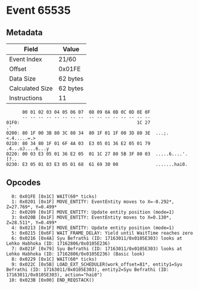 # Event 65535

## Metadata

| Field           | Value    |
|-----------------|----------|
| Event Index     | 21/60    |
| Offset          | 0x01FE   |
| Data Size       | 62 bytes |
| Calculated Size | 62 bytes |
| Instructions    | 11       |

```
      00 01 02 03 04 05 06 07  08 09 0A 0B 0C 0D 0E 0F
      -- -- -- -- -- -- -- --  -- -- -- -- -- -- -- --
01F0:                                            1C 27                .'
0200: 80 1F 00 3B 80 3C 80 34  80 1F 01 1F 00 3D 80 3E  ...;.<.4.....=.>
0210: 80 34 80 1F 01 6F 4A 03  E3 05 01 36 E2 05 01 79  .4...oJ....6...y
0220: 00 03 E3 05 01 36 E2 05  01 1C 27 80 5B 3F 80 03  .....6....'.[?..
0230: E3 05 01 03 E3 05 01 68  61 69 30 00              .......hai0.    
```

## Opcodes

```
  0: 0x01FE [0x1C] WAIT(60* ticks)
  1: 0x0201 [0x1F] MOVE_ENTITY: EventEntity moves to X=-0.292*, Z=27.769*, Y=0.499*
  2: 0x0209 [0x1F] MOVE_ENTITY: Update entity position (mode=1)
  3: 0x020B [0x1F] MOVE_ENTITY: EventEntity moves to X=0.130*, Z=28.511*, Y=0.499*
  4: 0x0213 [0x1F] MOVE_ENTITY: Update entity position (mode=1)
  5: 0x0215 [0x6F] WAIT_FRAME_DELAY: Yield until WaitTime reaches zero
  6: 0x0216 [0x4A] Syu Befrathi (ID: 17163011/0x0105E303) looks at Lehko Habhoka (ID: 17162806/0x0105E236)
  7: 0x021F [0x79] Syu Befrathi (ID: 17163011/0x0105E303) looks at Lehko Habhoka (ID: 17162806/0x0105E236) (Basic look)
  8: 0x0229 [0x1C] WAIT(60* ticks)
  9: 0x022C [0x5B] LOAD_EXT_SCHEDULER(work_offset=81*, entity1=Syu Befrathi (ID: 17163011/0x0105E303), entity2=Syu Befrathi (ID: 17163011/0x0105E303), action="hai0")
 10: 0x023B [0x00] END_REQSTACK()
```
